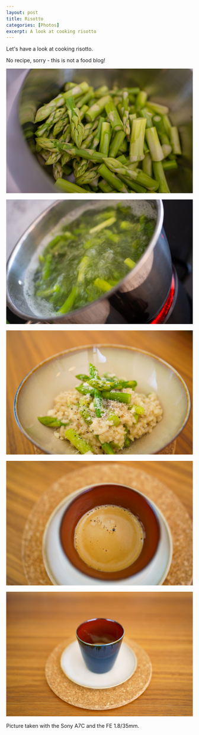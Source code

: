 ```yaml
---
layout: post
title: Risotto
categories: [Photos]
excerpt: A look at cooking risotto
---
```


Let's have a look at cooking risotto.

No recipe, sorry - this is not a food blog!

![Asparagus Risotto Cooking](../images/20210530/asparagus_risotto_1.jpg)

![Asparagus Risotto Cooking](../images/20210530/asparagus_risotto_2.jpg)

![Asparagus Risotto Cooking](../images/20210530/asparagus_risotto_3.jpg)

![Asparagus Risotto Cooking](../images/20210530/asparagus_risotto_4.jpg)

![Asparagus Risotto Cooking](../images/20210530/asparagus_risotto_5.jpg)


Picture taken with the Sony A7C and the FE 1.8/35mm.
